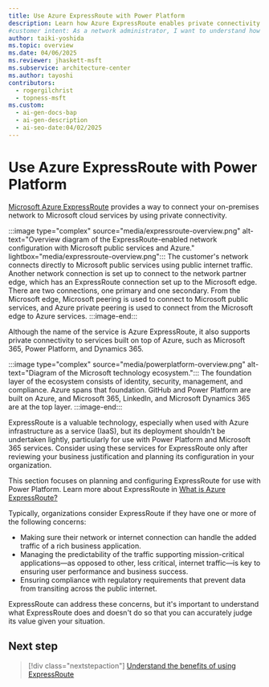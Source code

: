 ```yaml
---
title: Use Azure ExpressRoute with Power Platform
description: Learn how Azure ExpressRoute enables private connectivity to Power Platform, ensuring secure and predictable performance for mission-critical applications.
#customer intent: As a network administrator, I want to understand how to use Azure ExpressRoute with Microsoft Power Platform so that I can ensure secure and predictable performance for mission-critical applications.  
author: taiki-yoshida
ms.topic: overview
ms.date: 04/06/2025
ms.reviewer: jhaskett-msft
ms.subservice: architecture-center
ms.author: tayoshi
contributors:
  - rogergilchrist
  - topness-msft
ms.custom:
  - ai-gen-docs-bap
  - ai-gen-description
  - ai-seo-date:04/02/2025
---
```


# Use Azure ExpressRoute with Power Platform

[Microsoft Azure ExpressRoute](https://azure.microsoft.com/services/expressroute/) provides a way to connect your on-premises network
to Microsoft cloud services by using private connectivity.

:::image type="complex" source="media/expressroute-overview.png" alt-text="Overview diagram of the ExpressRoute-enabled network configuration with Microsoft public services and Azure." lightbox="media/expressroute-overview.png":::
   The customer's network connects directly to Microsoft public services using public internet traffic. Another network connection is set up to connect to the network partner edge, which has an ExpressRoute connection set up to the Microsoft edge. There are two connections, one primary and one secondary. From the Microsoft edge, Microsoft peering is used to connect to Microsoft public services, and Azure private peering is used to connect from the Microsoft edge to Azure services. 
:::image-end:::

Although the name of the service is Azure ExpressRoute, it also supports private connectivity to services built on top of Azure, such as Microsoft 365, Power Platform, and Dynamics 365.

:::image type="complex" source="media/powerplatform-overview.png" alt-text="Diagram of the Microsoft technology ecosystem.":::
    The foundation layer of the ecosystem consists of identity, security, management, and compliance. Azure spans that foundation. GitHub and Power Platform are built on Azure, and Microsoft 365, LinkedIn, and Microsoft Dynamics 365 are at the top layer.
:::image-end:::

ExpressRoute is a valuable technology, especially when used with Azure infrastructure as a service (IaaS), but its deployment shouldn't be undertaken lightly, particularly for use with Power Platform and Microsoft 365 services. Consider using these services for ExpressRoute only after reviewing your business justification and planning its configuration in your organization.

This section focuses on planning and configuring ExpressRoute for use with Power Platform. Learn more about ExpressRoute in [What is Azure ExpressRoute?](/azure/expressroute/expressroute-introduction)

Typically, organizations consider ExpressRoute if they have one or more of the following concerns:

- Making sure their network or internet connection can handle the added traffic of a rich business application.
- Managing the predictability of the traffic supporting mission-critical applications—as opposed to other, less critical, internet traffic—is key to ensuring user performance and business success.
- Ensuring compliance with regulatory requirements that prevent data from transiting across the public internet.  

ExpressRoute can address these concerns, but it's important to understand what ExpressRoute does and doesn't do so that you can accurately judge its value given your situation.

## Next step

> [!div class="nextstepaction"]
> [Understand the benefits of using ExpressRoute](benefits.md)
